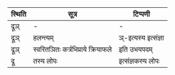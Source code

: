 | स्थिति | सूत्र | टिप्पणी |
| ----- | ------- | ------ |
| द्रूञ् | - | - |
| द्रूञ् | हलन्त्यम् | ञ्-इत्यस्य इत्संज्ञा |
| द्रूञ् | स्वरितञितः कर्त्रभिप्राये क्रियाफले | इति उभयपदम् |
| द्रू | तस्य लोपः | इत्संज्ञकस्य लोपः |
